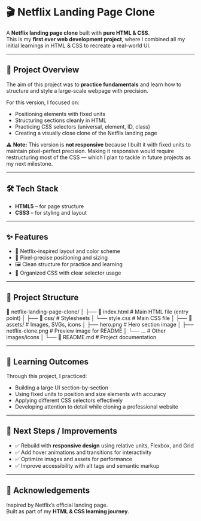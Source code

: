 # 🎬 Netflix Landing Page Clone  

A **Netflix landing page clone** built with **pure HTML & CSS**.  
This is my **first ever web development project**, where I combined all my initial learnings in HTML & CSS to recreate a real-world UI.  

---

## 🚀 Project Overview  
The aim of this project was to **practice fundamentals** and learn how to structure and style a large-scale webpage with precision.  

For this version, I focused on:  
- Positioning elements with fixed units  
- Structuring sections cleanly in HTML  
- Practicing CSS selectors (universal, element, ID, class)  
- Creating a visually close clone of the Netflix landing page  

⚠️ **Note:** This version is **not responsive** because I built it with fixed units to maintain pixel-perfect precision. Making it responsive would require restructuring most of the CSS — which I plan to tackle in future projects as my next milestone.  

---

## 🛠️ Tech Stack  
- **HTML5** – for page structure  
- **CSS3** – for styling and layout  

---

## ✨ Features  
- 🎨 Netflix-inspired layout and color scheme  
- 🔲 Pixel-precise positioning and sizing  
- 🖼️ Clean structure for practice and learning  
- 📝 Organized CSS with clear selector usage  

---

## 📂 Project Structure  

📂 netflix-landing-page-clone/
│
├── 📄 index.html            # Main HTML file (entry point)
│
├── 📂 css/                  # Stylesheets
│   └── style.css            # Main CSS file
│
├── 📂 assets/               # Images, SVGs, icons
│   ├── hero.png             # Hero section image
│   ├── netflix-clone.png    # Preview image for README
│   └── ...                  # Other images/icons
│
└── 📂 README.md             # Project documentation

---

## 🎯 Learning Outcomes  
Through this project, I practiced:  
- Building a large UI section-by-section  
- Using fixed units to position and size elements with accuracy  
- Applying different CSS selectors effectively  
- Developing attention to detail while cloning a professional website  

---

## 📌 Next Steps / Improvements  
- ✅ Rebuild with **responsive design** using relative units, Flexbox, and Grid  
- ✅ Add hover animations and transitions for interactivity  
- ✅ Optimize images and assets for performance  
- ✅ Improve accessibility with alt tags and semantic markup  

---

## 🙌 Acknowledgements  
Inspired by Netflix’s official landing page.  
Built as part of my **HTML & CSS learning journey**.  
